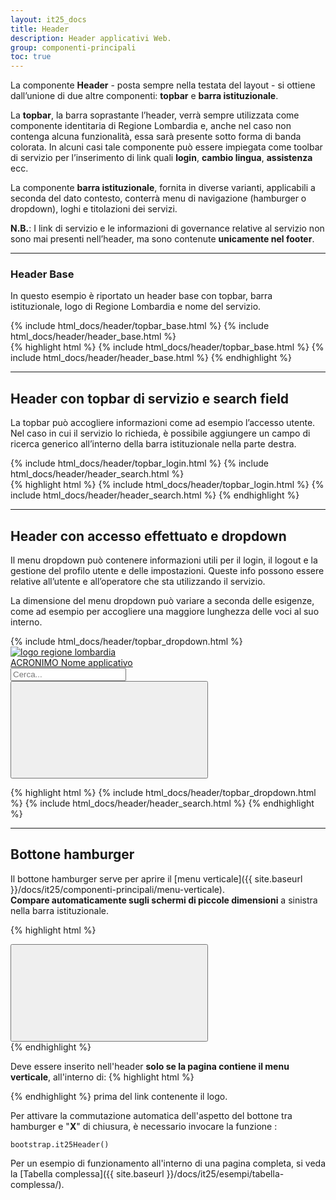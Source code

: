 ```yaml
---
layout: it25_docs
title: Header
description: Header applicativi Web.
group: componenti-principali
toc: true
---
```


La componente **Header** - posta sempre nella testata del layout - si ottiene dall’unione di due altre componenti: **topbar** e **barra istituzionale**.

La **topbar**, la barra soprastante l’header, verrà sempre utilizzata come componente identitaria di Regione Lombardia e, anche nel caso non contenga alcuna funzionalità, essa sarà presente sotto forma di banda colorata. In alcuni casi tale componente può essere impiegata come toolbar di servizio per l’inserimento di link quali **login**, **cambio lingua**, **assistenza** ecc.

La componente **barra istituzionale**, fornita in diverse varianti, applicabili a seconda del dato contesto, conterrà menu di navigazione (hamburger o dropdown), loghi e titolazioni dei servizi.

**N.B.**: I link di servizio e le informazioni di governance relative al servizio non sono mai presenti nell’header, ma sono contenute **unicamente nel footer**.

---

### Header Base

In questo esempio è riportato un header base con topbar, barra istituzionale, logo di Regione Lombardia e nome del servizio.
<div class="bd-example">
{% include html_docs/header/topbar_base.html %}
{% include html_docs/header/header_base.html %}
</div>
{% highlight html %}
{% include html_docs/header/topbar_base.html %}
{% include html_docs/header/header_base.html %}
{% endhighlight %}

---

## Header con topbar di servizio e search field

La topbar può accogliere informazioni come ad esempio l’accesso utente.  
Nel caso in cui il servizio lo richieda, è possibile aggiungere un campo di ricerca generico all’interno della barra istituzionale nella parte destra.

<div class="bd-example">
{% include html_docs/header/topbar_login.html %}
{% include html_docs/header/header_search.html %}
</div>
{% highlight html %}
{% include html_docs/header/topbar_login.html %}
{% include html_docs/header/header_search.html %}
{% endhighlight %}

---

## Header con accesso effettuato e dropdown

Il menu dropdown può contenere informazioni utili per il login, il logout e la gestione del profilo utente e delle impostazioni. Queste info possono essere relative all’utente e all’operatore che sta utilizzando il servizio.

La dimensione del menu dropdown può variare a seconda delle esigenze, come ad esempio per accogliere una maggiore lunghezza delle voci al suo interno.

<div class="bd-example">
{% include html_docs/header/topbar_dropdown.html %}
<div class="it-header-center-wrapper it25-barra-ist">
  <div class="container-fluid">
    <div class="row">
      <div class="col-12">
        <div class="it-header-center-content-wrapper">
          <div class="it-brand-wrapper">
            <a href="#">
              <img src="{{ site.baseurl }}/dist/assets/img/logo-rl.png" alt="logo regione lombardia" class="it25-header-logo d-none d-md-block" />
              <div class="it-brand-text">ACRONIMO Nome applicativo</div>
            </a>
          </div>
          <div class="it-right-zone">
            <form>
              <div class="it-search-wrapper">
                <input id="search-input98" class="form-control d-none d-lg-flex mr-sm-2 ml-auto" type="search" placeholder="Cerca..." aria-label="Testo per ricerca">
                  <button class="btn p-0 m-1" type="submit" aria-label="Esegui ricerca">
                    <svg class="icon"><use xlink:href="{{ site.baseurl }}/dist/svg/sprites.svg#it-search"></use></svg>
                  </button>
              </div>
            </form>
          </div>
        </div>
      </div>
    </div>
  </div>
</div>
</div>
{% highlight html %}
{% include html_docs/header/topbar_dropdown.html %}
{% include html_docs/header/header_search.html %}
{% endhighlight %}

---

## Bottone hamburger

Il bottone hamburger serve per aprire il [menu verticale]({{ site.baseurl }}/docs/it25/componenti-principali/menu-verticale).  
**Compare automaticamente sugli schermi di piccole dimensioni** a sinistra nella barra istituzionale.

{% highlight html %}
<div class="it25-hamburger-btn-wrapper">
  <button
    id="btn-hamburger"
    aria-controls="it25-main-nav"
    aria-expanded="false"
    aria-label="Apri menù"
    class="btn btn-xs d-md-none"
    data-bs-toggle="collapse"
    data-bs-target="#it25-main-nav"
    type="button"
  >
    <svg class="icon icon-primary">
      <use xlink:href="/dist/svg/sprites.svg#it-burger"></use>
    </svg>
  </button>
</div>
{% endhighlight %}

Deve essere inserito nell'header **solo se la pagina contiene il menu verticale**, all'interno di:
{% highlight html %}
<div class="it-brand-wrapper">
{% endhighlight %}
prima del link contenente il logo.

Per attivare la commutazione automatica dell'aspetto del bottone tra hamburger e "**X**" di chiusura, è necessario invocare la funzione :
```
bootstrap.it25Header()
```

Per un esempio di funzionamento all'interno di una pagina completa, si veda la [Tabella complessa]({{ site.baseurl }}/docs/it25/esempi/tabella-complessa/). 
